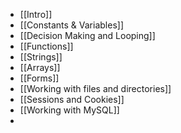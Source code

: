 - [[Intro]]
- [[Constants & Variables]]
- [[Decision Making and Looping]]
- [[Functions]]
- [[Strings]]
- [[Arrays]]
- [[Forms]]
- [[Working with files and directories]]
- [[Sessions and Cookies]]
- [[Working with MySQL]]
- 

